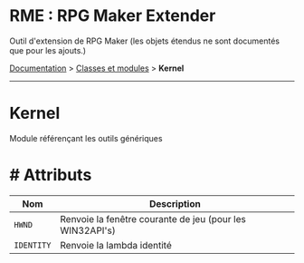 # RME : RPG Maker Extender
Outil d'extension de RPG Maker (les objets étendus ne sont documentés que pour les ajouts.)

[Documentation](README.md) > [Classes et modules](Classes%20et%20modules.md) > **Kernel**  
- - -  
# Kernel
Module référençant les outils génériques

# # Attributs
Nom|Description  
--- | ---  
`HWND`|Renvoie la fenêtre courante de jeu (pour les WIN32API's)  
`IDENTITY`|Renvoie la lambda identité  
